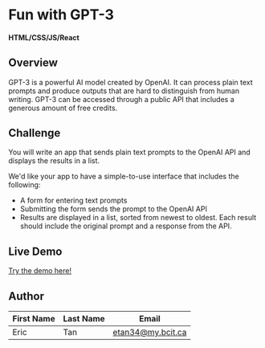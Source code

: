 # Fun with GPT-3

#### HTML/CSS/JS/React


## Overview

GPT-3 is a powerful AI model created by OpenAI. It can process plain text prompts and produce outputs that are hard to distinguish from human writing. GPT-3 can be accessed through a public API that includes a generous amount of free credits. 


## Challenge

You will write an app that sends plain text prompts to the OpenAI API and displays the results in a list.

We'd like your app to have a simple-to-use interface that includes the following:
- A form for entering text prompts
- Submitting the form sends the prompt to the OpenAI API
- Results are displayed in a list, sorted from newest to oldest. Each result should include the original prompt and a response from the API.


## Live Demo
<a href="https://vermillion-hotteok-56e6dd.netlify.app/">Try the demo here!</a>


## Author

| First Name | Last Name  | Email                  |
| ---------- | ---------- | ---------------------- | 
| Eric       | Tan        | etan34@my.bcit.ca      | 
